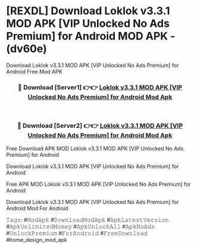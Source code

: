 # [REXDL] Download Loklok v3.3.1 MOD APK [VIP Unlocked No Ads Premium] for Android MOD APK - (dv60e)
Download Loklok v3.3.1 MOD APK [VIP Unlocked No Ads Premium] for Android Free Mod APK

<div align="center">
<h3>🔴 Download [Server1] 👉👉 <a href="https://apk-comot.site?title=Loklok_v3.3.1_MOD_APK_[VIP_Unlocked_No_Ads_Premium]_for_Android">Loklok v3.3.1 MOD APK [VIP Unlocked No Ads Premium] for Android Mod Apk</a></h3><br>

<h3>🔴 Download [Server2] 👉👉 <a href="https://apk-comot.site?title=Loklok_v3.3.1_MOD_APK_[VIP_Unlocked_No_Ads_Premium]_for_Android">Loklok v3.3.1 MOD APK [VIP Unlocked No Ads Premium] for Android Mod Apk</a></h3>
</div>


Free Download APK MOD Loklok v3.3.1 MOD APK [VIP Unlocked No Ads Premium] for Android

Download Loklok v3.3.1 MOD APK [VIP Unlocked No Ads Premium] for Android 

Free APK MOD Loklok v3.3.1 MOD APK [VIP Unlocked No Ads Premium] for Android 

Download Loklok v3.3.1 MOD APK [VIP Unlocked No Ads Premium] for Android Mod For Android

𝚃𝚊𝚐𝚜: #𝙼𝚘𝚍𝙰𝚙𝚔 #𝙳𝚘𝚠𝚗𝚕𝚘𝚊𝚍𝙼𝚘𝚍𝙰𝚙𝚔 #𝙰𝚙𝚔𝙻𝚊𝚝𝚎𝚜𝚝𝚅𝚎𝚛𝚜𝚒𝚘𝚗 #𝙰𝚙𝚔𝚄𝚗𝚕𝚒𝚖𝚒𝚝𝚎𝚍𝙼𝚘𝚗𝚎𝚢 #𝙰𝚙𝚔𝚄𝚗𝚕𝚘𝚌𝚔𝙰𝚕𝚕 #𝙰𝚙𝚔𝙽𝚘𝙰𝚍𝚜 #𝚄𝚗𝚕𝚘𝚌𝚔𝙿𝚛𝚎𝚖𝚒𝚞𝚖 #𝙵𝚘𝚛𝙰𝚗𝚍𝚛𝚘𝚒𝚍 #𝙵𝚛𝚎𝚎𝙳𝚘𝚠𝚗𝚕𝚘𝚊𝚍 #home_design_mod_apk